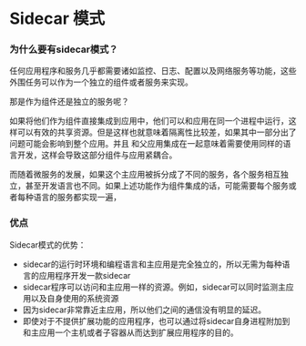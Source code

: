 # Sidecar 模式

### 为什么要有sidecar模式？
任何应用程序和服务几乎都需要诸如监控、日志、配置以及网络服务等功能，这些外围任务可以作为一个独立的组件或者服务来实现。

那是作为组件还是独立的服务呢？

如果将他们作为组件直接集成到应用中，他们可以和应用在同一个进程中运行，这样可以有效的共享资源。但是这样也就意味着隔离性比较差，如果其中一部分出了问题可能会影响到整个应用。并且
和父应用集成在一起意味着需要使用同样的语言开发，这样会导致这部分组件与应用紧耦合。

而随着微服务的发展，如果这个主应用被拆分成了不同的服务，各个服务相互独立，甚至开发语言也不同。如果上述功能作为组件集成的话，可能需要每个服务或者每种语言的服务都实现一遍，



### 优点
Sidecar模式的优势：

- sidecar的运行时环境和编程语言和主应用是完全独立的，所以无需为每种语言的应用程序开发一款sidecar
- sidecar程序可以访问和主应用一样的资源。例如，sidecar可以同时监测主应用以及自身使用的系统资源
- 因为sidecar非常靠近主应用，所以他们之间的通信没有明显的延迟。
- 即使对于不提供扩展功能的应用程序，也可以通过将sidecar自身进程附加到和主应用一个主机或者子容器从而达到扩展应用程序的目的。


